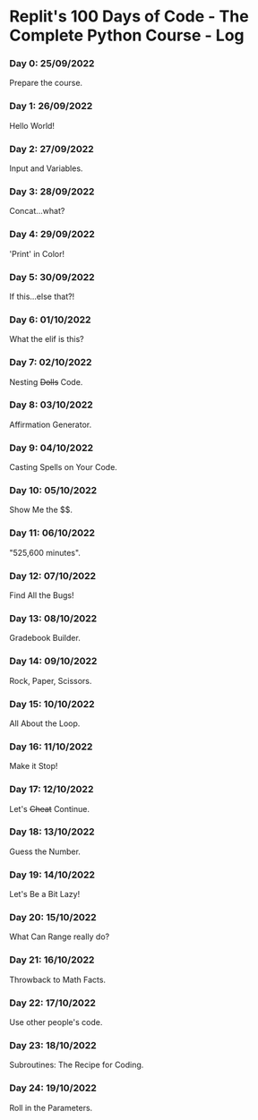 # Replit's 100 Days of Code - The Complete Python Course - Log

### Day 0: 25/09/2022
Prepare the course.

### Day 1: 26/09/2022
Hello World!

### Day 2: 27/09/2022
Input and Variables.

### Day 3: 28/09/2022
Concat...what?

### Day 4: 29/09/2022
'Print' in Color!

### Day 5: 30/09/2022
If this...else that?!

### Day 6: 01/10/2022
What the elif is this?

### Day 7: 02/10/2022
Nesting ~~Dolls~~ Code.

### Day 8: 03/10/2022
Affirmation Generator.

### Day 9: 04/10/2022
Casting Spells on Your Code.

### Day 10: 05/10/2022
Show Me the $$.

### Day 11: 06/10/2022
"525,600 minutes".

### Day 12: 07/10/2022
Find All the Bugs!

### Day 13: 08/10/2022
Gradebook Builder.

### Day 14: 09/10/2022
Rock, Paper, Scissors.

### Day 15: 10/10/2022
All About the Loop.

### Day 16: 11/10/2022
Make it Stop!

### Day 17: 12/10/2022
Let's ~~Cheat~~ Continue.

### Day 18: 13/10/2022
Guess the Number.

### Day 19: 14/10/2022
Let's Be a Bit Lazy!

### Day 20: 15/10/2022
What Can Range really do?

### Day 21: 16/10/2022
Throwback to Math Facts.

### Day 22: 17/10/2022
Use other people's code.

### Day 23: 18/10/2022
Subroutines: The Recipe for Coding.

### Day 24: 19/10/2022
Roll in the Parameters.
